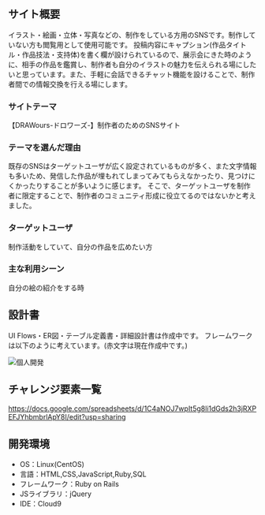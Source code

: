 # <DRAWours>

## サイト概要
イラスト・絵画・立体・写真などの、制作をしている方用のSNSです。制作していない方も閲覧用として使用可能です。
投稿内容にキャプション(作品タイトル・作品技法・支持体)を書く欄が設けられているので、展示会にきた時のように、相手の作品を鑑賞し、制作者も自分のイラストの魅力を伝えられる場にしたいと思っています。また、手軽に会話できるチャット機能を設けることで、制作者間での情報交換を行える場にします。

### サイトテーマ
【DRAWours-ドロワーズ-】制作者のためのSNSサイト

### テーマを選んだ理由
既存のSNSはターゲットユーザが広く設定されているものが多く、また文字情報も多いため、発信した作品が埋もれてしまってみてもらえなかったり、見つけにくかったりすることが多いように感じます。
そこで、ターゲットユーザを制作者に限定することで、制作者のコミュニティ形成に役立てるのではないかと考えました。


### ターゲットユーザ
制作活動をしていて、自分の作品を広めたい方

### 主な利用シーン
自分の絵の紹介をする時

## 設計書
UI Flows・ER図・テーブル定義書・詳細設計書は作成中です。
フレームワークは以下のように考えています。(赤文字は現在作成中です。)
  
  
  ![個人開発](https://user-images.githubusercontent.com/83994010/131781220-df95ceba-4517-4515-86d3-4a044fd66ed9.jpg)



## チャレンジ要素一覧
https://docs.google.com/spreadsheets/d/1C4aNOJ7wpIt5g8li1dGds2h3jRXPEFJYhbmbrlApY8I/edit?usp=sharing

## 開発環境
- OS：Linux(CentOS)
- 言語：HTML,CSS,JavaScript,Ruby,SQL
- フレームワーク：Ruby on Rails
- JSライブラリ：jQuery
- IDE：Cloud9

